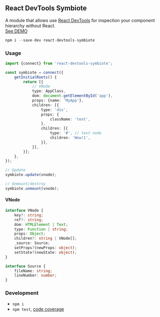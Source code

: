 React DevTools Symbiote
-----------------------
A module that allows use [React DevTools](https://github.com/facebook/react-devtools) for inspection your component hierarchy without React.
<br/>
<a href="https://artifact-project.github.io/react-devtools-symbiote/">See DEMO</a>

```ts
npm i --save-dev react-devtools-symbiote
```


### Usage

```ts
import {connect} from 'react-devtools-symbiote';

const symbiote = connect({
	getInitialRoots() {
		return [{
			// VNode
			type: AppClass,
			dom: document.getElementById('app'),
			props: {name: 'MyApp'},
			children: [{
				type: 'div',
				props: {
					className: 'text',
				},
				children: [{
					type: '#', // text node
					children: 'Wow!1',
				}],
			}],
		}];
	},
});

// Update
symbiote.update(vnode);

// Unmount/destroy
symbiote.unmount(vnode);
```


#### VNode

```ts
interface VNode {
	key?: string;
	ref?: string;
	dom: HTMLElement | Text;
	type: Function | string;
	props: Object;
	children?: string | VNode[];
	_source: Source;
	setProps?(newProps: object);
	setState?(newState: object);
}

interface Source {
	fileName: string;
	lineNumber: number;
}
```


### Development

 - `npm i`
 - `npm test`, [code coverage](./coverage/lcov-report/index.html)
